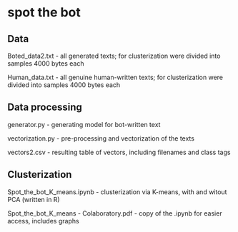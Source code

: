 # spot the bot


## Data
Boted_data2.txt - all generated texts; for clusterization were divided into samples 4000 bytes each

Human_data.txt - all genuine human-written texts; for clusterization were divided into samples 4000 bytes each

## Data processing
generator.py - generating model for bot-written text

vectorization.py - pre-processing and vectorization of the texts

vectors2.csv - resulting table of vectors, including filenames and class tags

## Clusterization
Spot_the_bot_K_means.ipynb - clusterization via K-means, with and witout PCA (written in R)

Spot_the_bot_K_means - Colaboratory.pdf - copy of the .ipynb for easier access, includes graphs
